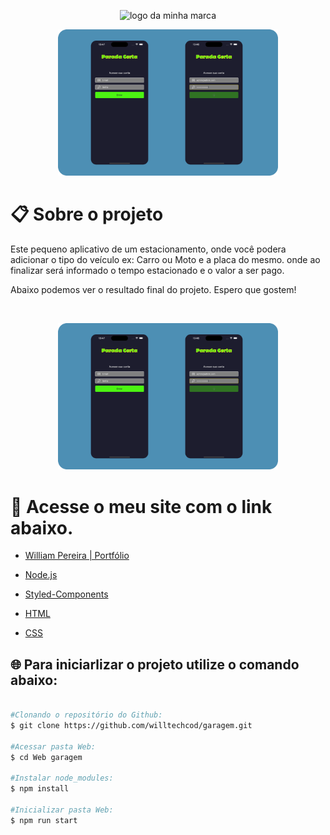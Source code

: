   <p align="center">
  <img alt="logo da minha marca" src="https://i.imgur.com/tivi61H.png" width="30%"> 
  </p>

  
<p align="center">
  <img alt="MyLinks" src=".github/Mockup.png" width="70%"> 
  </p>

# :clipboard: Sobre o projeto

Este pequeno aplicativo de um estacionamento, onde você podera adicionar o tipo
do veículo ex: Carro ou Moto e a placa do mesmo. onde ao finalizar será informado
o tempo estacionado e o valor a ser pago. 

Abaixo podemos ver o resultado final do projeto. Espero que gostem!

<br>
    <p align="center">
        <img alt="gif do projeto" src=".github/Mockup.png" width="70%"> 
  </p>

# 🔗 Acesse o meu site com o link abaixo.

- [William Pereira | Portfólio](https://www.willtechcod.com/)

- [Node.js](https://nodejs.org/en/)
- [Styled-Components](https://styled-components.com/)
- [HTML](https://developer.mozilla.org/pt-BR/docs/Web/HTML)
- [CSS](https://developer.mozilla.org/pt-BR/docs/Web/CSS)

## 🌐 Para iniciarlizar o projeto utilize o comando abaixo:

```bash

#Clonando o repositório do Github:
$ git clone https://github.com/willtechcod/garagem.git

#Acessar pasta Web:
$ cd Web garagem

#Instalar node_modules:
$ npm install

#Inicializar pasta Web:
$ npm run start

```
